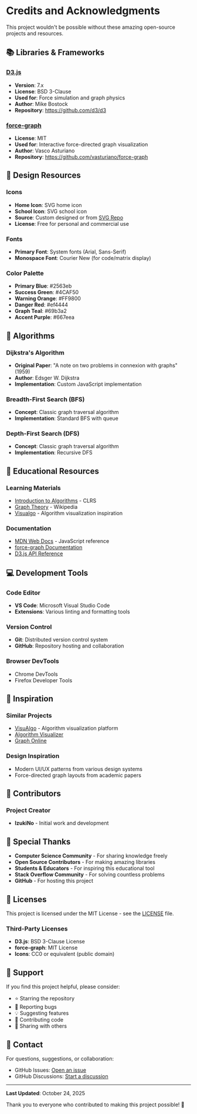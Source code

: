 # Credits and Acknowledgments

This project wouldn't be possible without these amazing open-source projects and resources.

## 📚 Libraries & Frameworks

### [D3.js](https://d3js.org/)
- **Version**: 7.x
- **License**: BSD 3-Clause
- **Used for**: Force simulation and graph physics
- **Author**: Mike Bostock
- **Repository**: https://github.com/d3/d3

### [force-graph](https://github.com/vasturiano/force-graph)
- **License**: MIT
- **Used for**: Interactive force-directed graph visualization
- **Author**: Vasco Asturiano
- **Repository**: https://github.com/vasturiano/force-graph

## 🎨 Design Resources

### Icons
- **Home Icon**: SVG home icon
- **School Icon**: SVG school icon
- **Source**: Custom designed or from [SVG Repo](https://www.svgrepo.com/)
- **License**: Free for personal and commercial use

### Fonts
- **Primary Font**: System fonts (Arial, Sans-Serif)
- **Monospace Font**: Courier New (for code/matrix display)

### Color Palette
- **Primary Blue**: #2563eb
- **Success Green**: #4CAF50
- **Warning Orange**: #FF9800
- **Danger Red**: #ef4444
- **Graph Teal**: #69b3a2
- **Accent Purple**: #667eea

## 🧮 Algorithms

### Dijkstra's Algorithm
- **Original Paper**: "A note on two problems in connexion with graphs" (1959)
- **Author**: Edsger W. Dijkstra
- **Implementation**: Custom JavaScript implementation

### Breadth-First Search (BFS)
- **Concept**: Classic graph traversal algorithm
- **Implementation**: Standard BFS with queue

### Depth-First Search (DFS)
- **Concept**: Classic graph traversal algorithm
- **Implementation**: Recursive DFS

## 📖 Educational Resources

### Learning Materials
- [Introduction to Algorithms](https://mitpress.mit.edu/9780262046305/introduction-to-algorithms/) - CLRS
- [Graph Theory](https://en.wikipedia.org/wiki/Graph_theory) - Wikipedia
- [Visualgo](https://visualgo.net/) - Algorithm visualization inspiration

### Documentation
- [MDN Web Docs](https://developer.mozilla.org/) - JavaScript reference
- [force-graph Documentation](https://github.com/vasturiano/force-graph#api-reference)
- [D3.js API Reference](https://github.com/d3/d3/blob/main/API.md)

## 💻 Development Tools

### Code Editor
- **VS Code**: Microsoft Visual Studio Code
- **Extensions**: Various linting and formatting tools

### Version Control
- **Git**: Distributed version control system
- **GitHub**: Repository hosting and collaboration

### Browser DevTools
- Chrome DevTools
- Firefox Developer Tools

## 🌟 Inspiration

### Similar Projects
- [VisuAlgo](https://visualgo.net/) - Algorithm visualization platform
- [Algorithm Visualizer](https://algorithm-visualizer.org/)
- [Graph Online](http://graphonline.ru/en/)

### Design Inspiration
- Modern UI/UX patterns from various design systems
- Force-directed graph layouts from academic papers

## 👥 Contributors

### Project Creator
- **IzukiNo** - Initial work and development

## 🙏 Special Thanks

- **Computer Science Community** - For sharing knowledge freely
- **Open Source Contributors** - For making amazing libraries
- **Students & Educators** - For inspiring this educational tool
- **Stack Overflow Community** - For solving countless problems
- **GitHub** - For hosting this project

## 📄 Licenses

This project is licensed under the MIT License - see the [LICENSE](LICENSE) file.

### Third-Party Licenses

- **D3.js**: BSD 3-Clause License
- **force-graph**: MIT License
- **Icons**: CC0 or equivalent (public domain)

## 💖 Support

If you find this project helpful, please consider:
- ⭐ Starring the repository
- 🐛 Reporting bugs
- 💡 Suggesting features
- 🤝 Contributing code
- 📢 Sharing with others

## 📧 Contact

For questions, suggestions, or collaboration:
- GitHub Issues: [Open an issue](https://github.com/IzukiNo/home-to-school/issues)
- GitHub Discussions: [Start a discussion](https://github.com/IzukiNo/home-to-school/discussions)

---

**Last Updated**: October 24, 2025

Thank you to everyone who contributed to making this project possible! 🎉
